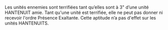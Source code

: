 Les unités ennemies sont terrifiées tant qu’elles
sont à 3" d’une unité HANTENUIT amie. Tant
qu'une unité est terrifiée, elle ne peut pas donner ni
recevoir l'ordre Présence Exaltante. Cette aptitude
n’a pas d'effet sur les unités HANTENUITS.
